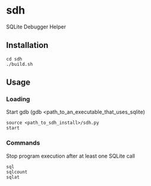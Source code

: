 # sdh
SQLite Debugger Helper

## Installation

```
cd sdh
./build.sh
```

## Usage

### Loading

Start gdb (gdb <path_to_an_executable_that_uses_sqlite)
```
source <path_to_sdh_install>/sdh.py
start
```

### Commands

Stop program execution after at least one SQLite call

```
sql
sqlcount
sqlat
```
